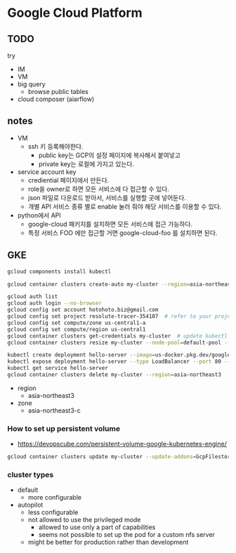 # Google Cloud Platform

## TODO

try
- IM
- VM
- big query
  - browse public tables
- cloud composer (aiarflow)

## notes

- VM
  - ssh 키 등록해야한다.
    - public key는 GCP의 설정 페이지에 복사해서 붙여넣고
    - private key는 로컬에 가지고 있는다.
- service account key
  - crediential 페이지에서 만든다.
  - role을 owner로 하면 모든 서비스에 다 접근할 수 있다.
  - json 파일로 다운로드 받아서, 서비스를 실행할 곳에 넣어둔다.
  - 개별 API 서비스 종류 별로 enable 눌러 줘야 해당 서비스를 이용할 수 있다.
- python에서 API
  - google-cloud 패키지를 설치하면 모든 서비스에 접근 가능하다.
  - 특정 서비스 FOO 에만 접근할 거면 google-cloud-foo 를 설치하면 된다.

## GKE

```bash
gcloud components install kubectl
```

```bash
gcloud container clusters create-auto my-cluster --region=asia-northeast3  # create a new cluster
```

```bash
gcloud auth list
gcloud auth login --no-browser
gcloud config set account hotohoto.biz@gmail.com
gcloud config set project resolute-tracer-354107  # refer to your projects have already been created
gcloud config set compute/zone us-central1-a
gcloud config set compute/region us-central1
gcloud container clusters get-credentials my-cluster  # update kubectl configurations
gcloud container clusters resize my-cluster --node-pool=default-pool --num-nodes=10
```

```bash
kubectl create deployment hello-server --image=us-docker.pkg.dev/google-samples/containers/gke/hello-app:1.0
kubectl expose deployment hello-server --type LoadBalancer --port 80 --target-port 8080
kubectl get service hello-server
gcloud container clusters delete my-cluster --region=asia-northeast3
```

- region
  - asia-northeast3
- zone
  - asia-northeast3-c

### How to set up persistent volume

- https://devopscube.com/persistent-volume-google-kubernetes-engine/

```bash
gcloud container clusters update my-cluster --update-addons=GcpFilestoreCsiDriver=ENABLED
```

### cluster types

- default
  - more configurable
- autopilot
  - less configurable
  - not allowed to use the privileged mode
    - allowed to use only a part of capabilities
    - seems not possible to set up the pod for a custom nfs server
  - might be better for production rather than development
